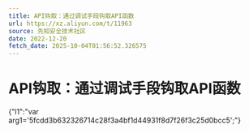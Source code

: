 ```yaml
---
title: API钩取：通过调试手段钩取API函数
url: https://xz.aliyun.com/t/11963
source: 先知安全技术社区
date: 2022-12-20
fetch_date: 2025-10-04T01:56:52.326575
---
```


# API钩取：通过调试手段钩取API函数

{"l1":"var arg1='5fcdd3b632326714c28f3a4bf1d44931f8d7f26f3c25d0bcc5';"}